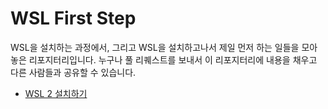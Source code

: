 # WSL First Step

WSL을 설치하는 과정에서, 그리고 WSL을 설치하고나서 제일 먼저 하는 일들을 모아놓은 리포지터리입니다. 누구나 풀 리퀘스트를 보내서 이 리포지터리에 내용을 채우고 다른 사람들과 공유할 수 있습니다.

- [WSL 2 설치하기](install-wsl-2.md)
